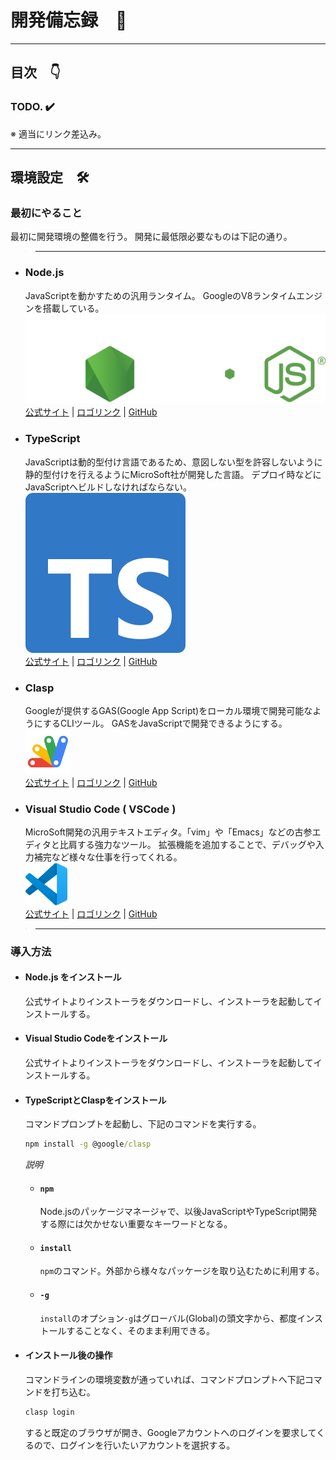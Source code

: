 <!--
コメントアウト
デザイン用絵文字サイト：https://emojidb.org/

マークダウン記法に関連するいろいろ
Qiita(コメントアウトについて): https://qiita.com/yu0819ki/items/e1e1d20cedc68706ba23
Qiita(Markdown初歩の初歩): https://qiita.com/hachihacchi/items/46ea7251f1e5675b1ecb
Qiita(Markdownチートシート): https://qiita.com/Qiita/items/c686397e4a0f4f11683d
Qiita(VSCode Markdown拡張): https://qiita.com/ryokat3/items/fe61d9234be2e147cb7f

記法：
  ＜空白スペース＞ // 下へ行くほどスペースの幅が広くなる
    &thinsp;    
    &nbsp;  // ← 半角スペースと同等
    &ensp;
    &emsp;  // ← 全角スペースと同等
-->

# 開発備忘録　🧠

---

## 目次　👇

### TODO. ✔️

※ 適当にリンク差込み。

---

## 環境設定　🛠️

### 最初にやること

最初に開発環境の整備を行う。
開発に最低限必要なものは下記の通り。

> ---

* ### **Node.js**</br>

  JavaScriptを動かすための汎用ランタイム。
  GoogleのV8ランタイムエンジンを搭載している。
  ![](./_ico/nodejsLight.svg)</br>
  [公式サイト](https://nodejs.org/ja "Nodejs")&nbsp;|&nbsp;[ロゴリンク](https://nodejs.org/ja/about/branding "Nodejs")&nbsp;|&nbsp;[GitHub](https://github.com/nodejs/node "GitHub")

* ### **TypeScript**</br>

  JavaScriptは動的型付け言語であるため、意図しない型を許容しないように静的型付けを行えるようにMicroSoft社が開発した言語。
  デプロイ時などにJavaScriptへビルドしなければならない。</br>
  ![](./_ico/ts-logo-128.svg)</br>
  [公式サイト](https://www.typescriptlang.org/ "TypeScript")&nbsp;|&nbsp;[ロゴリンク](https://www.typescriptlang.org/branding/ "TypeScript")&nbsp;|&nbsp;[GitHub](https://github.com/microsoft/TypeScript/#readme "GitHub")

* ### **Clasp**</br>

  Googleが提供するGAS(Google App Script)をローカル環境で開発可能なようにするCLIツール。
  GASをJavaScriptで開発できるようにする。</br>
  <img src="./_ico/Google_Apps_Script.svg" width="15%"/></br>
  [公式サイト](https://developers.google.com/apps-script/guides/clasp?hl=ja "Google")&nbsp;|&nbsp;[ロゴリンク](https://upload.wikimedia.org/wikipedia/commons/2/2f/Google_Apps_Script.svg "Wiki")&nbsp;|&nbsp;[GitHub](https://github.com/google/clasp "GitHub")

* ### **Visual Studio Code ( VSCode )**</br>

  MicroSoft開発の汎用テキストエディタ。「vim」や「Emacs」などの古参エディタと比肩する強力なツール。
  拡張機能を追加することで、デバッグや入力補完など様々な仕事を行ってくれる。</br>
  <img src="./_ico/Visual_Studio_Code_1.35_icon.svg" width="14%"/></br>
  [公式サイト](https://code.visualstudio.com/ "Visual Studio Code")&nbsp;|&nbsp;[ロゴリンク](https://upload.wikimedia.org/wikipedia/commons/9/9a/Visual_Studio_Code_1.35_icon.svg "Wiki")&nbsp;|&nbsp;[GitHub](https://github.com/microsoft/vscode "GitHub")

> ---

### 導入方法

* #### Node.js をインストール

  公式サイトよりインストーラをダウンロードし、インストーラを起動してインストールする。

* #### Visual Studio Codeをインストール

  公式サイトよりインストーラをダウンロードし、インストーラを起動してインストールする。

* #### TypeScriptとClaspをインストール
  
  コマンドプロンプトを起動し、下記のコマンドを実行する。

  ```cmd s.txt
  npm install -g @google/clasp
  ```

  *説明*
  
  * #### `npm`
  
    Node.jsのパッケージマネージャで、以後JavaScriptやTypeScript開発する際には欠かせない重要なキーワードとなる。
  
  * #### `install`

    `npm`のコマンド。外部から様々なパッケージを取り込むために利用する。

  * #### `-g`
  
    `install`のオプション`-g`はグローバル(Global)の頭文字から、都度インストールすることなく、そのまま利用できる。

* #### インストール後の操作

  コマンドラインの環境変数が通っていれば、コマンドプロンプトへ下記コマンドを打ち込む。

  ```cmd
  clasp login
  ```

  すると既定のブラウザが開き、Googleアカウントへのログインを要求してくるので、ログインを行いたいアカウントを選択する。

  